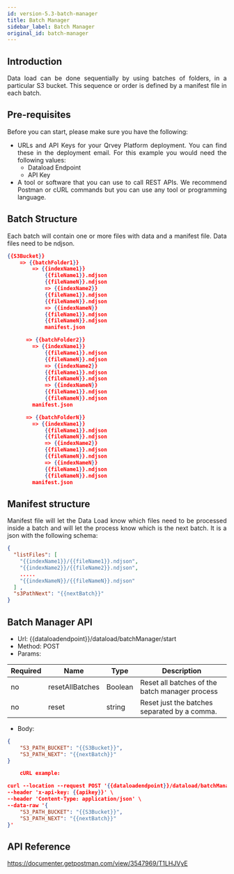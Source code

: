 ```yaml
---
id: version-5.3-batch-manager
title: Batch Manager
sidebar_label: Batch Manager
original_id: batch-manager
---
```


<div style="text-align: justify">

## Introduction

Data load can be done sequentially by using batches of folders, in a particular S3 bucket. This sequence or order is defined by a manifest file in each batch.

## Pre-requisites

Before you can start, please make sure you have the following:
* URLs and API Keys for your Qrvey Platform deployment. You can find these in the deployment email. For this example you would need the following values:
  * Dataload Endpoint
  * API Key 
* A tool or software that you can use to call REST APIs. We recommend Postman or cURL commands but you can use any tool or programming language.

## Batch Structure

Each batch will contain one or more files with data and a manifest file. Data files need to be ndjson.

```json
{{S3Bucket}}
	=> {{batchFolder1}}
		=> {{indexName1}}
			{{fileName1}}.ndjson
			{{fileNameN}}.ndjson
            => {{indexName2}}
			{{fileName1}}.ndjson
			{{fileNameN}}.ndjson
            => {{indexNameN}}
			{{fileName1}}.ndjson
			{{fileNameN}}.ndjson
            manifest.json

      => {{batchFolder2}}
		=> {{indexName1}}
			{{fileName1}}.ndjson
			{{fileNameN}}.ndjson
            => {{indexName2}}
			{{fileName1}}.ndjson
			{{fileNameN}}.ndjson
            => {{indexNameN}}
			{{fileName1}}.ndjson
			{{fileNameN}}.ndjson
		manifest.json

      => {{batchFolderN}}
		=> {{indexName1}}
			{{fileName1}}.ndjson
			{{fileNameN}}.ndjson
            => {{indexName2}}
			{{fileName1}}.ndjson
			{{fileNameN}}.ndjson
            => {{indexNameN}}
			{{fileName1}}.ndjson
			{{fileNameN}}.ndjson
		manifest.json

```

## Manifest structure

Manifest file will let the Data Load know which files need to be processed inside a batch and will let the process know which is the next batch. It is a json with the following schema:

```json
{
  "listFiles": [
    "{{indexName1}}/{{fileName1}}.ndjson",
    "{{indexName2}}/{{fileName2}}.ndjson",
    .....
    "{{indexNameN}}/{{fileNameN}}.ndjson"
  ] ,
  "s3PathNext": "{{nextBatch}}"
}
```


## Batch Manager API

* Url: {{dataloadendpoint}}/dataload/batchManager/start
* Method: POST
* Params:
	

<table class="demo">
	<thead>
	<tr>
		<th>Required</th> 
		<th>Name</th>
        <th>Type</th>
        <th>Description</th>
	</tr>
	</thead>
	<tbody>
	<tr>
		<td>no</td>
		<td>resetAllBatches</td>
        <td>Boolean</td> 
        <td>Reset all batches of the batch manager process</td> 
	</tr>
	<tr>
		<td>no</td>
		<td>reset</td>
        <td>string</td>
		<td>Reset just the batches separated by a comma.</td>
	</tr>
	</tbody>
</table> 


* Body:
```json
{
    "S3_PATH_BUCKET": "{{S3Bucket}}",
    "S3_PATH_NEXT": "{{nextBatch}}"
}

	cURL example:

curl --location --request POST '{{dataloadendpoint}}/dataload/batchManager/start?resetAllBatches=true' \
--header 'x-api-key: {{apikey}}' \
--header 'Content-Type: application/json' \
--data-raw '{
    "S3_PATH_BUCKET": "{{S3Bucket}}",
    "S3_PATH_NEXT": "{{nextBatch}}"
}'
```


## API Reference

https://documenter.getpostman.com/view/3547969/T1LHJVyE
